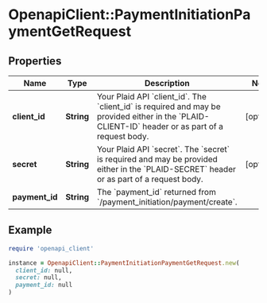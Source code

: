 # OpenapiClient::PaymentInitiationPaymentGetRequest

## Properties

| Name | Type | Description | Notes |
| ---- | ---- | ----------- | ----- |
| **client_id** | **String** | Your Plaid API &#x60;client_id&#x60;. The &#x60;client_id&#x60; is required and may be provided either in the &#x60;PLAID-CLIENT-ID&#x60; header or as part of a request body. | [optional] |
| **secret** | **String** | Your Plaid API &#x60;secret&#x60;. The &#x60;secret&#x60; is required and may be provided either in the &#x60;PLAID-SECRET&#x60; header or as part of a request body. | [optional] |
| **payment_id** | **String** | The &#x60;payment_id&#x60; returned from &#x60;/payment_initiation/payment/create&#x60;. |  |

## Example

```ruby
require 'openapi_client'

instance = OpenapiClient::PaymentInitiationPaymentGetRequest.new(
  client_id: null,
  secret: null,
  payment_id: null
)
```

